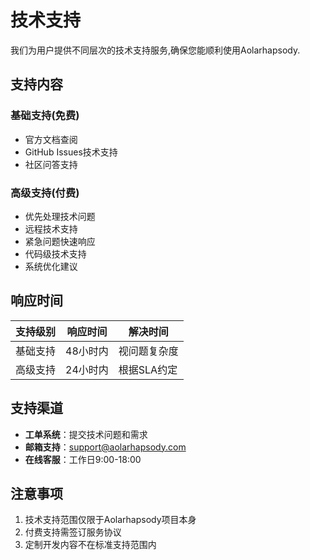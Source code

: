 # 技术支持

我们为用户提供不同层次的技术支持服务,确保您能顺利使用Aolarhapsody.

## 支持内容

### 基础支持(免费)

- 官方文档查阅
- GitHub Issues技术支持
- 社区问答支持

### 高级支持(付费)

- 优先处理技术问题
- 远程技术支持
- 紧急问题快速响应
- 代码级技术支持
- 系统优化建议

## 响应时间

| 支持级别 | 响应时间 | 解决时间     |
| -------- | -------- | ------------ |
| 基础支持 | 48小时内 | 视问题复杂度 |
| 高级支持 | 24小时内 | 根据SLA约定  |

## 支持渠道

- **工单系统**：提交技术问题和需求
- **邮箱支持**：support@aolarhapsody.com
- **在线客服**：工作日9:00-18:00

## 注意事项

1. 技术支持范围仅限于Aolarhapsody项目本身
2. 付费支持需签订服务协议
3. 定制开发内容不在标准支持范围内
